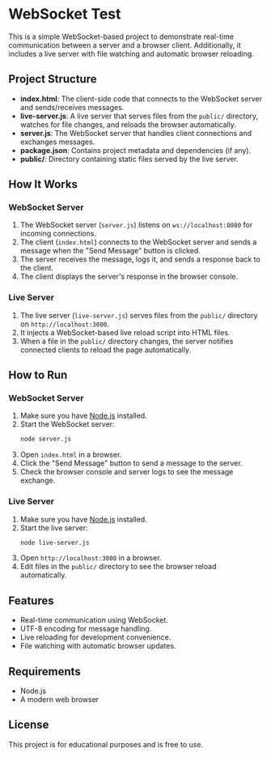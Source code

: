 # WebSocket Test

This is a simple WebSocket-based project to demonstrate real-time communication between a server and a browser client. Additionally, it includes a live server with file watching and automatic browser reloading.

## Project Structure

- **index.html**: The client-side code that connects to the WebSocket server and sends/receives messages.
- **live-server.js**: A live server that serves files from the `public/` directory, watches for file changes, and reloads the browser automatically.
- **server.js**: The WebSocket server that handles client connections and exchanges messages.
- **package.json**: Contains project metadata and dependencies (if any).
- **public/**: Directory containing static files served by the live server.

## How It Works

### WebSocket Server
1. The WebSocket server (`server.js`) listens on `ws://localhost:8080` for incoming connections.
2. The client (`index.html`) connects to the WebSocket server and sends a message when the "Send Message" button is clicked.
3. The server receives the message, logs it, and sends a response back to the client.
4. The client displays the server's response in the browser console.

### Live Server
1. The live server (`live-server.js`) serves files from the `public/` directory on `http://localhost:3000`.
2. It injects a WebSocket-based live reload script into HTML files.
3. When a file in the `public/` directory changes, the server notifies connected clients to reload the page automatically.

## How to Run

### WebSocket Server
1. Make sure you have [Node.js](https://nodejs.org/) installed.
2. Start the WebSocket server:
   ```bash
   node server.js
   ```
3. Open `index.html` in a browser.
4. Click the "Send Message" button to send a message to the server.
5. Check the browser console and server logs to see the message exchange.

### Live Server
1. Make sure you have [Node.js](https://nodejs.org/) installed.
2. Start the live server:
   ```bash
   node live-server.js
   ```
3. Open `http://localhost:3000` in a browser.
4. Edit files in the `public/` directory to see the browser reload automatically.

## Features

- Real-time communication using WebSocket.
- UTF-8 encoding for message handling.
- Live reloading for development convenience.
- File watching with automatic browser updates.

## Requirements

- Node.js
- A modern web browser

## License

This project is for educational purposes and is free to use.